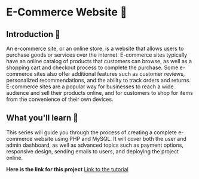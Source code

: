 # E-Commerce Website 🚀

## Introduction 📓

An e-commerce site, or an online store, is a website that allows users to purchase goods or services over the internet. E-commerce sites typically have an online catalog of products that customers can browse, as well as a shopping cart and checkout process to complete the purchase. Some e-commerce sites also offer additional features such as customer reviews, personalized recommendations, and the ability to track orders and returns. E-commerce sites are a popular way for businesses to reach a wide audience and sell their products online, and for customers to shop for items from the convenience of their own devices.


## What you'll learn 🎯

This series will guide you through the process of creating a complete e-commerce website using PHP and MySQL. It will cover both the user and admin dashboard, as well as advanced topics such as payment options, responsive design, sending emails to users, and deploying the project online.

**Here is the link for this project** [Link to the tutorial](https://www.youtube.com/watch?v=kIOTtRf9Drk&list=PL-h5aNeRKouEaGrQj6EXaqZsagEphQboI&index=1 "E-Commerce Website using PHP and MySQL")


